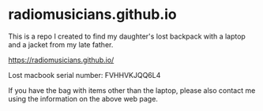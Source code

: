 # radiomusicians.github.io


This is a repo I created to find my daughter's lost backpack with a laptop and a jacket from my late father.

https://radiomusicians.github.io/


Lost macbook serial number: FVHHVKJQQ6L4

If you have the bag with items other than the laptop, please also contact me using the information on the above web page.
